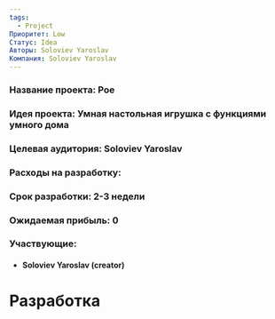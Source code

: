 ```yaml
---
tags:
  - Project
Приоритет: Low
Статус: Idea
Авторы: Soloviev Yaroslav
Компания: Soloviev Yaroslav
---
```

### Название проекта: Poe

### Идея проекта: Умная настольная игрушка с функциями умного дома

### Целевая аудитория: Soloviev Yaroslav

### Расходы на разработку:

### Срок разработки: 2-3 недели

### Ожидаемая прибыль: 0

### Участвующие: 
- #### Soloviev Yaroslav (creator)



# Разработка